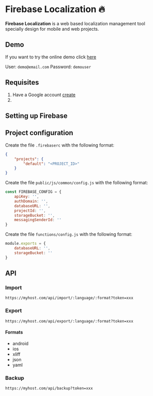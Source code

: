 # Firebase Localization :fire:

**Firebase Localization** is a web based localization management tool specially design for mobile and web projects.

## Demo
If you want to try the online demo click [here](https://app-localization-2f645.firebaseapp.com)

User: `demo@email.com`
Password: `demouser`

## Requisites

1. Have a Google account [create](https://accounts.google.com/SignUp)
2. 

## Setting up Firebase



## Project configuration

Create the file `.firebaserc` with the following format:

```json
{
	"projects": {
		"default": "<PROJECT_ID>"
	}
}
```

Create the file `public/js/common/config.js` with the following format:

```javascript
const FIREBASE_CONFIG = {
	apiKey: '',
	authDomain: '',
	databaseURL: '',
	projectId: '',
	storageBucket: '',
	messagingSenderId: ''
}
```

Create the file `functions/config.js` with the following format:

```javascript
module.exports = {
	databaseURL: '',
	storageBucket: ''
}
```

## API

### Import

`https://myhost.com/api/import/:language/:format?token=xxx`

### Export

`https://myhost.com/api/export/:language/:format?token=xxx`

#### Formats

* android
* ios
* xliff
* json
* yaml

### Backup

`https://myhost.com/api/backup?token=xxx`
